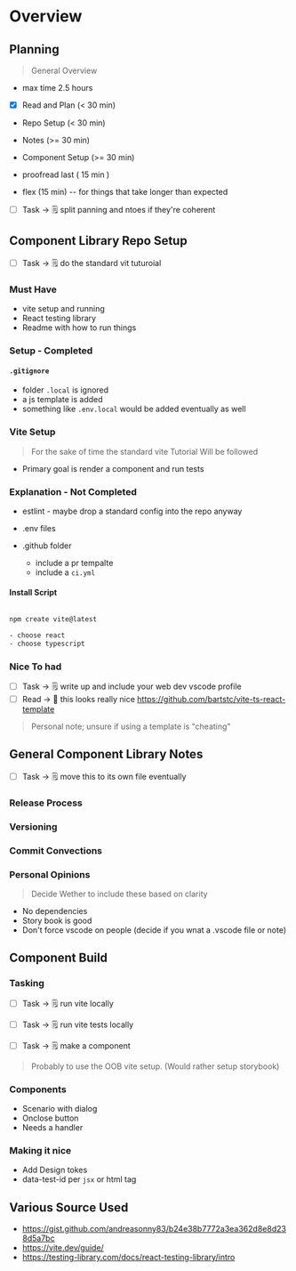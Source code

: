 # Overview

## Planning

> General Overview

- max time 2.5 hours

- [x] Read and Plan (< 30 min)
- Repo Setup (< 30 min)
- Notes (>= 30 min)
- Component Setup (>= 30 min)
- proofread last ( 15 min )

- flex (15 min) -- for things that take longer than expected

- [ ] Task -> 🗒️ split panning and ntoes if they're coherent

## Component Library Repo Setup

- [ ] Task -> 🗒️ do the standard vit tuturoial

### Must Have

- vite setup and running
- React testing library
- Readme with how to run things

### Setup - Completed

#### `.gitignore`

- folder `.local` is ignored
- a js template is added
- something like `.env.local` would be added eventually as well

### Vite Setup

> For the sake of time the standard vite Tutorial Will be followed

- Primary goal is render a component and run tests

### Explanation - Not Completed

- estlint - maybe drop a standard config into the repo anyway
- .env files

- .github folder
  - include a pr tempalte
  - include a `ci.yml`

#### Install Script

```bash

npm create vite@latest

- choose react
- choose typescript
```

### Nice To had

- [ ] Task -> 🗒️ write up and include your web dev vscode profile
- [ ] Read -> 📖 this looks really nice https://github.com/bartstc/vite-ts-react-template

> Personal note; unsure if using a template is "cheating"

## General Component Library Notes

- [ ] Task -> 🗒️ move this to its own file eventually

### Release Process

### Versioning

### Commit Convections

### Personal Opinions

> Decide Wether to include these based on clarity

- No dependencies
- Story book is good
- Don't force vscode on people (decide if you wnat a .vscode file or note)

## Component Build

### Tasking

- [ ] Task -> 🗒️ run vite locally
- [ ] Task -> 🗒️ run vite tests locally

- [ ] Task -> 🗒️ make a component

> Probably to use the OOB vite setup. (Would rather setup storybook)

### Components

- Scenario with dialog
- Onclose button
- Needs a handler

### Making it nice

- Add Design tokes
- data-test-id per `jsx` or html tag

## Various Source Used

- https://gist.github.com/andreasonny83/b24e38b7772a3ea362d8e8d238d5a7bc
- https://vite.dev/guide/
- https://testing-library.com/docs/react-testing-library/intro

